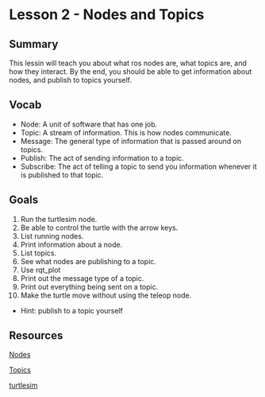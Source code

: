 # Lesson 2 - Nodes and Topics

## Summary
This lessin will teach you about what ros nodes are, what topics are, and how they interact. By the end, you should be able to get information about nodes, and publish to topics yourself.

## Vocab
- Node: A unit of software that has one job.
- Topic: A stream of information. This is how nodes communicate.
- Message: The general type of information that is passed around on topics.
- Publish: The act of sending information to a topic.
- Subscribe: The act of telling a topic to send you information whenever it is published to that topic.

## Goals
1. Run the turtlesim node.
2. Be able to control the turtle with the arrow keys.
3. List running nodes.
4. Print information about a node.
5. List topics.
6. See what nodes are publishing to a topic.
7. Use rqt_plot
8. Print out the message type of a topic.
9. Print out everything being sent on a topic.
10. Make the turtle move without using the teleop node.
  - Hint: publish to a topic yourself

## Resources
[Nodes](http://wiki.ros.org/ROS/Tutorials/UnderstandingNodes)

[Topics](http://wiki.ros.org/ROS/Tutorials/UnderstandingTopics)

[turtlesim](http://wiki.ros.org/turtlesim)
